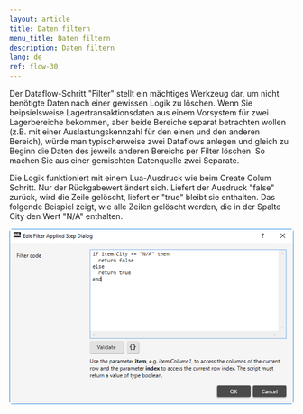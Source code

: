 ```yaml
---
layout: article
title: Daten filtern
menu_title: Daten filtern
description: Daten filtern
lang: de
ref: flow-30
---
```

Der Dataflow-Schritt "Filter" stellt ein mächtiges Werkzeug dar, um nicht benötigte Daten nach einer gewissen Logik zu löschen. Wenn Sie beipsielsweise Lagertransaktionsdaten aus einem Vorsystem für zwei Lagerbereiche bekommen, aber beide Bereiche separat betrachten wollen (z.B. mit einer Auslastungskennzahl für den einen und den anderen Bereich), würde man typischerweise zwei Dataflows anlegen und gleich zu Beginn die Daten des jeweils anderen Bereichs per Filter löschen. So machen Sie aus einer gemischten Datenquelle zwei Separate. 

Die Logik funktioniert mit einem Lua-Ausdruck wie beim Create Colum Schritt. Nur der Rückgabewert ändert sich. Liefert der Ausdruck "false" zurück, wird die Zeile gelöscht, liefert er "true" bleibt sie enthalten. Das folgende Beispiel zeigt, wie alle Zeilen gelöscht werden, die in der Spalte City den Wert "N/A" enthalten.

![Filer Column](/assets/images/dataflows/dataflows-filter01.png)

